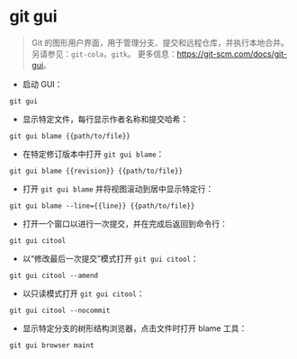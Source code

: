 # git gui

> Git 的图形用户界面，用于管理分支、提交和远程仓库，并执行本地合并。
> 另请参见：`git-cola`，`gitk`。
> 更多信息：<https://git-scm.com/docs/git-gui>。

- 启动 GUI：

`git gui`

- 显示特定文件，每行显示作者名称和提交哈希：

`git gui blame {{path/to/file}}`

- 在特定修订版本中打开 `git gui blame`：

`git gui blame {{revision}} {{path/to/file}}`

- 打开 `git gui blame` 并将视图滚动到居中显示特定行：

`git gui blame --line={{line}} {{path/to/file}}`

- 打开一个窗口以进行一次提交，并在完成后返回到命令行：

`git gui citool`

- 以“修改最后一次提交”模式打开 `git gui citool`：

`git gui citool --amend`

- 以只读模式打开 `git gui citool`：

`git gui citool --nocommit`

- 显示特定分支的树形结构浏览器，点击文件时打开 blame 工具：

`git gui browser maint`